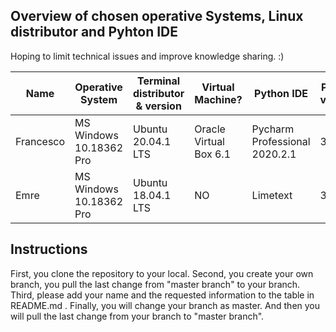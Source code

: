## Overview of chosen operative Systems, Linux distributor and Pyhton IDE
Hoping to limit technical issues and improve knowledge sharing. :)

Name | Operative System | Terminal distributor & version | Virtual Machine? | Python IDE | Pyhton version | Other | Updated |
--- | --- | --- | --- | --- | --- | --- | --- |
Francesco | MS Windows 10.18362 Pro | Ubuntu 20.04.1 LTS | Oracle Virtual Box 6.1 | Pycharm Professional 2020.2.1 | 3.7.9 | not reccomending WSL | 12/9/20 |
Emre      | MS Windows 10.18362 Pro | Ubuntu 18.04.1 LTS | NO                     | Limetext                | 3.6   | No                  | 11/9/20 |

## Instructions
First, you clone the repository to your local.
Second, you create your own branch, you pull the last change from "master branch" to your branch.
Third, please add your name and the requested information to the table in README.md .
Finally, you will change your branch as master. And then you will pull the last change from your branch to "master branch".
